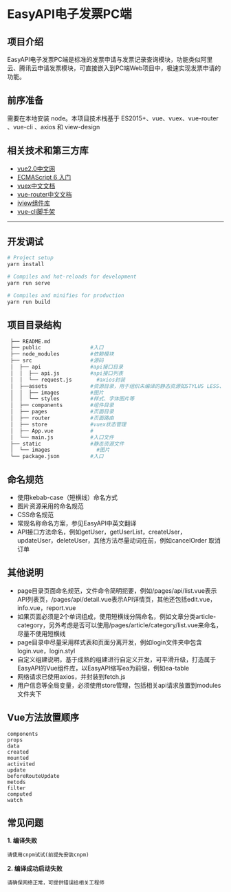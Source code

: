 # EasyAPI电子发票PC端

## 项目介绍
EasyAPI电子发票PC端是标准的发票申请与发票记录查询模块，功能类似阿里云、腾讯云申请发票模块，可直接嵌入到PC端Web项目中，极速实现发票申请的功能。
## 前序准备
需要在本地安装 node。本项目技术栈基于 ES2015+、vue、vuex、vue-router 、vue-cli 、axios 和 view-design
## 相关技术和第三方库

* [vue2.0中文网](https://vuefe.cn/v2/guide/)
* [ECMAScript 6 入门](http://es6.ruanyifeng.com/)
* [vuex中文文档](https://vuex.vuejs.org/zh-cn/)
* [vue-router中文文档](https://router.vuejs.org/zh-cn/)
* [iview组件库](https://www.iviewui.com/)
* [vue-cli脚手架](https://github.com/vuejs/vue-cli)

---

## 开发调试

``` bash
# Project setup
yarn install

# Compiles and hot-reloads for development
yarn run serve

# Compiles and minifies for production
yarn run build

```

## 项目目录结构

``` bash
 ├── README.md
 ├── public                #入口
 ├── node_modules          #依赖模块
 ├── src                   #源码
 │  ├── api                #api接口目录
 │  │  ├── api.js          #api接口列表
 │  │  └── request.js        #axios封装
 │  ├──assets              #资源目录，用于组织未编译的静态资源如STYLUS LESS、SASS 或 JavaScript
 │  │  ├── images          #图片
 │  │  └── styles          #样式、字体图片等
 │  ├── components         #组件目录
 │  ├── pages              #页面目录  
 │  ├── router             #页面路由  
 │  ├── store              #vuex状态管理
 │  ├── App.vue            #  
 │  └── main.js            #入口文件  
 ├── static                #静态资源文件
 │  └── images               #图片
 └── package.json          #入口 

```


## 命名规范

* 使用kebab-case（短横线）命名方式
* 图片资源采用的命名规范
* CSS命名规范
* 常规名称命名方案，参见EasyAPI中英文翻译
* API接口方法命名，例如getUser，getUserList，createUser，updateUser，deleteUser，其他方法尽量动词在前，例如cancelOrder 取消订单

## 其他说明

* page目录页面命名规范，文件命令简明扼要，例如/pages/api/list.vue表示API列表页，/pages/api/detail.vue表示API详情页，其他还包括edit.vue，info.vue，report.vue
* 如果页面必须是2个单词组成，使用短横线分隔命名，例如文章分类article-category，另外考虑是否可以使用/pages/article/category/list.vue来命名，尽量不使用短横线
* page目录中尽量采用样式表和页面分离开发，例如login文件夹中包含login.vue，login.styl
* 自定义组建说明，基于成熟的组建进行自定义开发，可平滑升级，打造属于EasyAPI的Vue组件库，以EasyAPI缩写ea为前缀，例如ea-table
* 网络请求已使用axios，并封装到fetch.js
* 用户信息等全局变量，必须使用store管理，包括相关api请求放置到modules文件夹下

## Vue方法放置顺序
    components
    props
    data
    created
    mounted
    activited
    update
    beforeRouteUpdate
    metods
    filter
    computed
    watch

## 常见问题


**1. 编译失败**

	请使用cnpm试试(前提先安装cnpm)

**2. 编译成功启动失败**

	请确保网络正常，可提供错误给相关工程师

